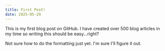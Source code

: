 ```yaml
---
title: First Post!
date: 2025-05-29
---
```


This is my first blog post on GitHub. I have created over 500 blog articles in my time so writing this should be easy...right?

Not sure how to do the formatting just yet. I'm sure I'll figure it out.

